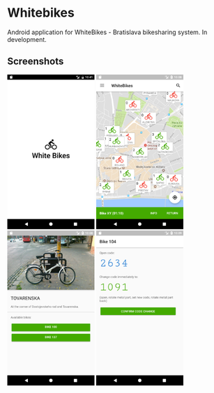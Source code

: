 # Whitebikes

Android application for WhiteBikes - Bratislava bikesharing system. In development.

## Screenshots
<img src="./screenshots/splash.png" width="200" />
<img src="./screenshots/map.png" width="200" />
<img src="./screenshots/stand_detail.png" width="200" />
<img src="./screenshots/code.png" width="200" />
